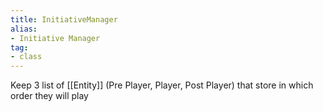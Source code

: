 ```yaml
---
title: InitiativeManager
alias: 
- Initiative Manager
tag: 
- class
---
```

Keep 3 list of [[Entity]] (Pre Player, Player, Post Player) that store in which order they will play
